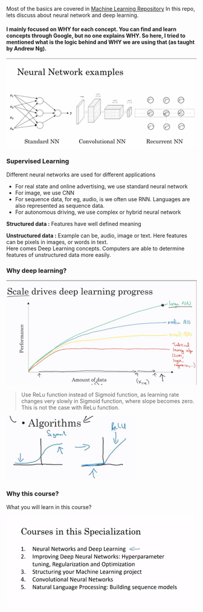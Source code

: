 Most of the basics are covered in <a href="https://github.com/bodhwani/Machine-Learning">Machine Learning Repository</a>
In this repo, lets discuss about neural network and deep learning.

#### I mainly focused on WHY for each concept. You can find and learn concepts through Google, but no one explains WHY. So here, I tried to mentioned what is the logic behind and WHY we are using that (as taught by Andrew Ng).

![alt text](images/neuralNet.png "Neural Networks")

### Supervised Learning
Different neural networks are used for different applications
- For real state and online advertising,  we use standard neural network 
- For image, we use CNN
- For sequence data, for eg, audio, is we often use RNN. Languages are also represented as sequence data.
- For autonomous driving, we use complex or hybrid neural network


**Structured data :**
Features have well defined meaning

**Unstructured data :**
Example can be, audio, image or text. Here features can be pixels in images, or words in text. 
<br>
Here comes Deep Learning concepts. Computers are able to determine features of unstructured data more easily.

### Why deep learning?
![alt text](images/deepL.png "Deep Neural Networks")


> Use ReLu function instead of Sigmoid function, as learning rate changes very slowly in Sigmoid function, where slope becomes zero. This is not the case with ReLu function.

![alt text](images/AF.png "AF")


### Why this course?
What you will learn in this course?

![alt text](images/Syllabus.png "Syllabus")

